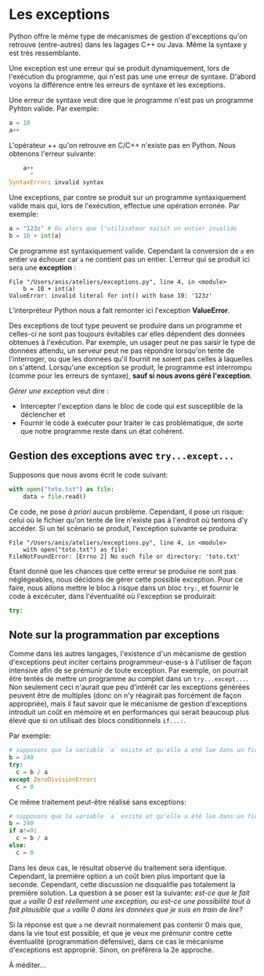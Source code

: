 # Les exceptions

Python offre le même type de mécanismes de gestion d'exceptions qu'on retrouve (entre-autres) dans les lagages C++ ou Java. Même la syntaxe y est très ressemblante. 

Une exception est une erreur qui se produit dynamiquement, lors de l'exécution du programme, qui n'est pas une une erreur de syntaxe. D'abord voyons la différence entre les erreurs de syntaxe et les exceptions.

Une erreur de syntaxe veut dire que le programme n'est pas un programme Pyhton valide. Par exemple: 

```python
a = 10
a++
```

L'opérateur ++ qu'on retrouve en C/C++ n'existe pas en Python. Nous obtenons l'erreur suivante: 

```python
    a++
      ^
SyntaxError: invalid syntax
```

Une exceptions, par contre se produit sur un programme syntaxiquement valide mais qui, lors de l'exécution, effectue une opération erronée. Par exemple: 

```python
a = "123z" # Ou alors que l'utilisateur saisit un entier invalide
b = 10 + int(a)
```

Ce programme est syntaxiquement valide. Cependant la conversion de `a` en entier va échouer car `a` ne contient pas un entier. L'erreur qui se produit ici sera une **exception** : 

```
File "/Users/anis/ateliers/exceptions.py", line 4, in <module>
    b = 10 + int(a)
ValueError: invalid literal for int() with base 10: '123z'
```

L'interpréteur Python nous a fait remonter ici l'exception **ValueError**.

Des exceptions de tout type peuvent se produire dans un programme et celles-ci ne sont pas toujours évitables car elles dépendent des données obtenues à l'exécution. Par exemple, un usager peut ne pas saisir le type de données attendu, un serveur peut ne pas répondre lorsqu'on tente de l'interroger, ou que les données qu'il fournit ne soient pas celles à laquelles on s'attend. Lorsqu'une exception se produit, le programme est interrompu (comme pour les erreurs de syntaxe), **sauf si nous avons géré l'exception**. 

*Gérer une exception* veut dire : 

- Intercepter l'exception dans le bloc de code qui est susceptible de la déclencher et 
- Fournir le code à exécuter pour traiter le cas problématique, de sorte que notre programme reste dans un état cohérent.

## Gestion des exceptions avec `try...except...`

Supposons que nous avons écrit le code suivant: 

```python
with open("toto.txt") as file:
	data = file.read()
```

Ce code, ne pose *à priori* aucun problème. Cependant, il pose un risque: celui où le fichier qu'on tente de lire n'existe pas à l'endroit où tentons d'y accéder. Si un tel scénario se produit, l'exception suivante se produira: 

```
File "/Users/anis/ateliers/exceptions.py", line 4, in <module>
    with open("toto.txt") as file:
FileNotFoundError: [Errno 2] No such file or directory: 'toto.txt'
```

Étant donné que les chances que cette erreur se produise ne sont pas néglégeables, nous décidons de gérer cette possible exception. Pour ce faire, nous allons mettre le bloc à risque dans un bloc `try:`, et fournir le code à excécuter, dans l'éventualité où l'exception se produirait: 

```python
try: 
```





## Note sur la programmation par exceptions

Comme dans les autres langages, l'existence d'un mécanisme de gestion d'exceptions peut inciter certains programmeur-euse-s à l'utiliser de façon intensive afin de se prémunir de toute exception. Par exemple, on pourrait être tentés de mettre un programme au complet dans un `try...except...`. Non seulement ceci n'aurait que peu d'intérêt car les exceptions générées peuvent être de multiples (donc on n'y réagirait pas forcément de façon appropriée), mais il faut savoir que le mécanisme de gestion d'exceptions introduit un coût en mémoire et en performances qui serait beaucoup plus élevé que si on utilisait des blocs conditionnels `if...:`.

Par exemple: 

```python
# supposons que la variable `a` existe et qu'elle a été lue dans un fichier
b = 240
try:
  c = b / a
except ZeroDivisionError: 
  c = 0
```

Ce même traitement peut-être réalisé sans exceptions: 

```python
# supposons que la variable `a` existe et qu'elle a été lue dans un fichier
b = 240
if a!=0:
  c = b / a
else: 
  c = 0
```

Dans les deux cas, le résultat observé du traitement sera identique. Cependant, la première option a un coût bien plus important que la seconde. Cependant, cette discussion ne disqualifie pas totalement la première solution. La question à se poser est la suivante: *est-ce que le fait que `a` vaille 0 est réellement une exception, ou est-ce une possibilité tout à fait plausible que `a` vaille 0 dans les données que je suis en train de lire?* 

Si la réponse est que `a` ne devrait normalement pas contenir 0 mais que, dans la vie tout est possible, et que je veux me prémunir contre cette éventualité (programmation défensive), dans ce cas le mécanisme d'exceptions est approprié. Sinon, on préfèrera la 2e approche.

À méditer...